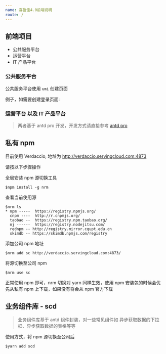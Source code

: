 ```yaml
---
name: 喜盈佳4.0前端说明
route: /
---
```


## 前端项目

- 公共服务平台
- 运营平台
- IT 产品平台

### 公共服务平台

公共服务平台使用 `umi` 创建页面

例子，如需要创建登录页面:

### 运营平台 以及 IT 产品平台

> 两者基于 antd pro 开发，开发方式请直接参考 [antd pro](https://pro.ant.design/)

## 私有 npm

目前使用 Verdaccio, 地址为 http://verdaccio.servingcloud.com:4873

请按以下步骤操作

全局安装 npm 源切换工具

```shell
$npm install -g nrm
```

查看当前使用源

```shell
$nrm ls
* npm -----  https://registry.npmjs.org/
  cnpm ----  http://r.cnpmjs.org/
  taobao --  https://registry.npm.taobao.org/
  nj ------  https://registry.nodejitsu.com/
  rednpm -- http://registry.mirror.cqupt.edu.cn
  skimdb -- https://skimdb.npmjs.com/registry
```

添加公司 npm 地址

```shell
$nrm add sc http://verdaccio.servingcloud.com:4873/
```

将源切换至公司 npm

```shell
$nrm use sc
```

正常使用 npm 即可，nrm 切换对 yarn 同样生效，使用 npm 安装包的时候会优先从私有 npm 上下载，如果没有将会从 npm 官方下载

## 业务组件库 - scd

> 业务组件库基于 antd 组件封装，对一些常见组件如 异步获取数据的下拉框、异步获取数据的表格等等

使用方式，将 npm 源切换至公司后

```shell
$yarn add scd
```
